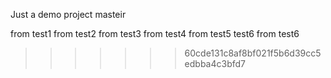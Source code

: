 Just a demo project
masteir

from test1
from test2
from test3
from test4
from test5 test6
from test6
>>>>>>> 60cde131c8af8bf021f5b6d39cc5edbba4c3bfd7
